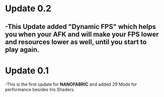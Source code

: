 # Update 0.2  
-This Update added "Dynamic FPS" which helps you when your AFK and will make your FPS lower and resources lower as well, until you start to play again.
--
# Update 0.1
-This is the first update for **NANOFABRIC** and added 29 Mods for performance besides Iris Shaders.
